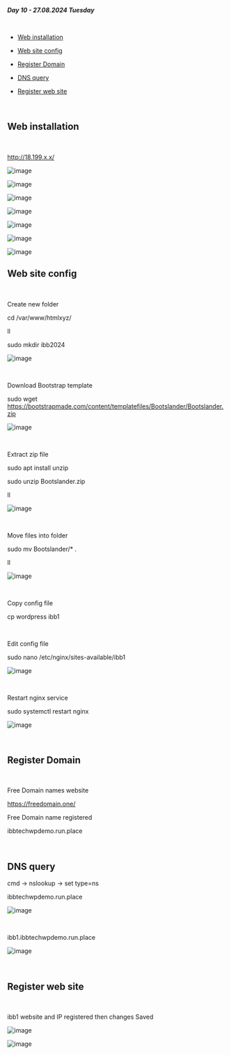 _**Day 10 - 27.08.2024 Tuesday**_

<br>

- [Web installation](#Web-installation)

- [Web site config](#Web-site-config)

- [Register Domain](#Register-Domain)

- [DNS query](#DNS-query)

- [Register web site](#Register-web-site)

<br>

## Web installation

<br>

http://18.199.x.x/

![image](https://github.com/user-attachments/assets/65b64e56-6f9a-49bc-b613-5771ab69d0dd)

![image](https://github.com/user-attachments/assets/9c8f6541-a22e-4a64-8482-b2ec0589d98a)

![image](https://github.com/user-attachments/assets/237d9a77-cc33-4586-9bc2-1c55025a89ef)

![image](https://github.com/user-attachments/assets/ef8bd544-915a-4fb0-8f31-27b792557870)

![image](https://github.com/user-attachments/assets/0434a031-fe8a-4903-931b-f665a237f239)

![image](https://github.com/user-attachments/assets/c7a4f557-ce58-4324-9d2f-8dc980f6c9a0)

![image](https://github.com/user-attachments/assets/5f900171-42c4-4682-a3b0-2b64171c6f37)


## Web site config

<br>

Create new folder

cd /var/www/htmlxyz/

ll

sudo mkdir ibb2024

![image](https://github.com/user-attachments/assets/05303fc0-d81a-438d-9726-796eeee5fb25)

<br>

Download Bootstrap template

sudo wget https://bootstrapmade.com/content/templatefiles/Bootslander/Bootslander.zip

![image](https://github.com/user-attachments/assets/32b21f82-2c39-4709-a71e-bfc13c1e920f)

<br>

Extract zip file

sudo apt install unzip

sudo unzip Bootslander.zip

ll

![image](https://github.com/user-attachments/assets/874a5788-a270-46e5-b9a1-5ad7819cace8)

<br>

Move files into folder

sudo mv Bootslander/* .

ll

![image](https://github.com/user-attachments/assets/4680a4cd-7ee9-43de-abc1-b16cb6caebf7)

<br>

Copy config file

cp wordpress ibb1

<br>

Edit config file

sudo nano /etc/nginx/sites-available/ibb1

![image](https://github.com/user-attachments/assets/6362c336-2782-487a-9c41-9ead6d031c34)

<br>

Restart nginx service

sudo systemctl restart nginx

![image](https://github.com/user-attachments/assets/665b5938-f5e2-430f-bb7e-ea48dd1b2535)

<br>

## Register Domain

<br>

Free Domain names website

https://freedomain.one/

Free Domain name registered

ibbtechwpdemo.run.place

<br>

## DNS query

cmd → nslookup → set type=ns

ibbtechwpdemo.run.place

![image](https://github.com/user-attachments/assets/6164306e-67ff-4368-963c-89cfe1cb7a55)

<br>

ibb1.ibbtechwpdemo.run.place

![image](https://github.com/user-attachments/assets/10799228-ded8-431a-a6fa-5dc8a1e77b0d)

<br>

## Register web site

<br>

ibb1 website and IP registered then changes Saved

![image](https://github.com/user-attachments/assets/79e48f6d-22c4-4ad7-afcd-19953b4fb059)

![image](https://github.com/user-attachments/assets/22926b70-56ce-44dd-83b7-96fa4a7c4658)



